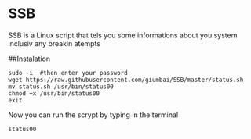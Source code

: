 SSB
===

SSB is a Linux script that tels you some informations about you system inclusiv any breakin atempts

##Instalation
```
sudo -i  #then enter your password
wget https://raw.githubusercontent.com/giumbai/SSB/master/status.sh
mv status.sh /usr/bin/status00
chmod +x /usr/bin/status00
exit
```
Now you can run the scrypt by typing in the terminal 
```
status00
```